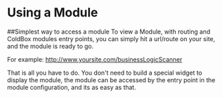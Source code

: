 # Using a Module

##Simplest way to access a module
To view a Module, with routing and ColdBox modules entry points, you can simply hit a url/route on your site, and the module is ready to go. 

For example: http://www.yoursite.com/businessLogicScanner

That is all you have to do. You don't need to build a special widget to display the module, the module can be accessed by the entry point in the module configuration, and its as easy as that.